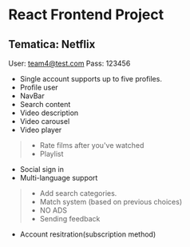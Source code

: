# React Frontend Project

## Tematica: Netflix
User: team4@test.com
Pass: 123456

* Single account supports up to five profiles.
* Profile user
* NavBar
* Search content
* Video description
* Video carousel
* Video player
> * Rate films after you've watched
> * Playlist
* Social sign in
* Multi-language support
> * Add search categories.
> * Match system (based on previous choices)
> * NO ADS
> * Sending feedback
* Account resitration(subscription method)
